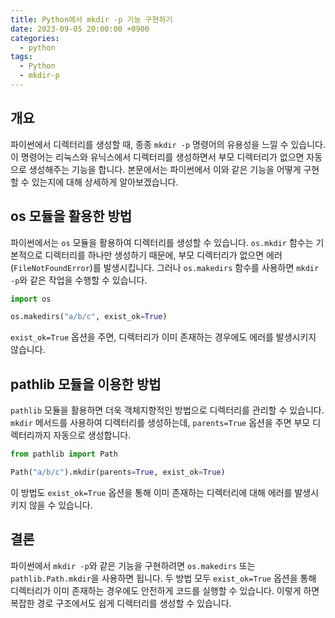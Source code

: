 ```yaml
---
title: Python에서 mkdir -p 기능 구현하기
date: 2023-09-05 20:00:00 +0900
categories:
  - python
tags:
  - Python
  - mkdir-p
---
```


## 개요

파이썬에서 디렉터리를 생성할 때, 종종 `mkdir -p` 명령어의 유용성을 느낄 수 있습니다. 이 명령어는 리눅스와 유닉스에서 디렉터리를 생성하면서 부모 디렉터리가 없으면 자동으로 생성해주는 기능을 합니다. 본문에서는 파이썬에서 이와 같은 기능을 어떻게 구현할 수 있는지에 대해 상세하게 알아보겠습니다.

## os 모듈을 활용한 방법

파이썬에서는 `os` 모듈을 활용하여 디렉터리를 생성할 수 있습니다. `os.mkdir` 함수는 기본적으로 디렉터리를 하나만 생성하기 때문에, 부모 디렉터리가 없으면 에러(`FileNotFoundError`)를 발생시킵니다. 그러나 `os.makedirs` 함수를 사용하면 `mkdir -p`와 같은 작업을 수행할 수 있습니다.

```python
import os

os.makedirs("a/b/c", exist_ok=True)
```

`exist_ok=True` 옵션을 주면, 디렉터리가 이미 존재하는 경우에도 에러를 발생시키지 않습니다.

## pathlib 모듈을 이용한 방법

`pathlib` 모듈을 활용하면 더욱 객체지향적인 방법으로 디렉터리를 관리할 수 있습니다. `mkdir` 메서드를 사용하여 디렉터리를 생성하는데, `parents=True` 옵션을 주면 부모 디렉터리까지 자동으로 생성합니다.

```python
from pathlib import Path

Path("a/b/c").mkdir(parents=True, exist_ok=True)
```

이 방법도 `exist_ok=True` 옵션을 통해 이미 존재하는 디렉터리에 대해 에러를 발생시키지 않을 수 있습니다.

## 결론

파이썬에서 `mkdir -p`와 같은 기능을 구현하려면 `os.makedirs` 또는 `pathlib.Path.mkdir`을 사용하면 됩니다. 두 방법 모두 `exist_ok=True` 옵션을 통해 디렉터리가 이미 존재하는 경우에도 안전하게 코드를 실행할 수 있습니다. 이렇게 하면 복잡한 경로 구조에서도 쉽게 디렉터리를 생성할 수 있습니다.